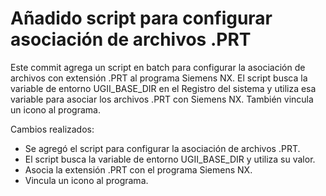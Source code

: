 # Añadido script para configurar asociación de archivos .PRT

Este commit agrega un script en batch para configurar la asociación de archivos con extensión .PRT al programa Siemens NX. El script busca la variable de entorno UGII_BASE_DIR en el Registro del sistema y utiliza esa variable para asociar los archivos .PRT con Siemens NX. También vincula un icono al programa.

Cambios realizados:
- Se agregó el script para configurar la asociación de archivos .PRT.
- El script busca la variable de entorno UGII_BASE_DIR y utiliza su valor.
- Asocia la extensión .PRT con el programa Siemens NX.
- Vincula un icono al programa.
